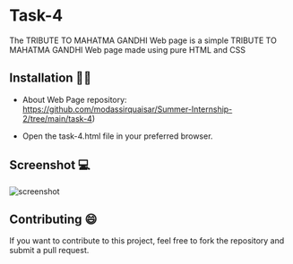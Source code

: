 # Task-4

The TRIBUTE TO MAHATMA GANDHI Web page is a simple TRIBUTE TO MAHATMA GANDHI Web page made using pure HTML and CSS

## Installation 👨‍💻 

* About Web Page repository: https://github.com/modassirquaisar/Summer-Internship-2/tree/main/task-4)

* Open the task-4.html file in your preferred browser.

## Screenshot 💻


![screenshot](https://github.com/modassirquaisar/Summer-Internship-2/blob/main/task-4/Screenshot%202023-08-09%20162557.png)
## Contributing 😄

If you want to contribute to this project, feel free to fork the repository and submit a pull request.



